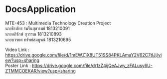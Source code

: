 # DocsApplication
MTE-453 : Multimedia Technology Creation Project  
นายธีรภัทร ร่มรื่นสุขารมย์    1813210091  
นายอภิรักษ์ สุวรรณ        1813210893  
นายบวรยศ ทรัพย์สมบูรณ์    1813210695  
  
Video Link : https://drive.google.com/file/d/1mEWZ1X8UT51SS84PKLAmaY2V62C7tlJj/view?usp=sharing  
Poster Link : https://drive.google.com/file/d/1zZ4ijQeAJwy_zFALusy6U-ZTMMCOEKAR/view?usp=sharing
